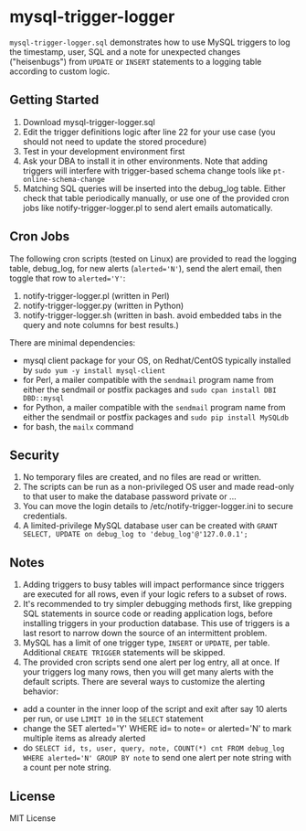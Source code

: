 # mysql-trigger-logger
`mysql-trigger-logger.sql` demonstrates how to use MySQL triggers to log the timestamp, user, SQL and a note for unexpected changes ("heisenbugs") from `UPDATE` or `INSERT` statements to a logging table according to custom logic.

## Getting Started

1. Download mysql-trigger-logger.sql
2. Edit the trigger definitions logic after line 22 for your use case (you should not need to update the stored procedure)
3. Test in your development environment first
4. Ask your DBA to install it in other environments. Note that adding triggers will interfere with trigger-based schema change tools like `pt-online-schema-change`
5. Matching SQL queries will be inserted into the debug_log table. Either check that table periodically manually, or use one of the provided cron jobs like notify-trigger-logger.pl to send alert emails automatically.

## Cron Jobs

The following cron scripts (tested on Linux) are provided to read the logging table, debug_log, for new alerts (`alerted='N'`), send the alert email, then toggle that row to `alerted='Y'`:

1. notify-trigger-logger.pl (written in Perl)
2. notify-trigger-logger.py (written in Python)
3. notify-trigger-logger.sh (written in bash. avoid embedded tabs in the query and note columns for best results.)

There are minimal dependencies:

* mysql client package for your OS, on Redhat/CentOS typically installed by `sudo yum -y install mysql-client`
* for Perl, a mailer compatible with the `sendmail` program name from either the sendmail or postfix packages and `sudo cpan install DBI DBD::mysql`
* for Python, a mailer compatible with the `sendmail` program name from either the sendmail or postfix packages and `sudo pip install MySQLdb`
* for bash, the `mailx` command

## Security

1. No temporary files are created, and no files are read or written.
2. The scripts can be run as a non-privileged OS user and made read-only to that user to make the database password private or ...
3. You can move the login details to /etc/notify-trigger-logger.ini to secure credentials.
4. A limited-privilege MySQL database user can be created with `GRANT SELECT, UPDATE on debug_log to 'debug_log'@'127.0.0.1';`

## Notes

1. Adding triggers to busy tables will impact performance since triggers are executed for all rows, even if your logic refers to a subset of rows.
2. It's recommended to try simpler debugging methods first, like grepping SQL statements in source code or reading application logs, before installing triggers in your production database. This use of triggers is a last resort to narrow down the source of an intermittent  problem.
3. MySQL has a limit of one trigger type, `INSERT` or `UPDATE`, per table. Additional `CREATE TRIGGER` statements will be skipped.
4. The provided cron scripts send one alert per log entry, all at once. If your triggers log many rows, then you will get many alerts with the default scripts. There are several ways to customize the alerting behavior:
  * add a counter in the inner loop of the script and exit after say 10 alerts per run, or use `LIMIT 10` in the `SELECT` statement
  * change the SET alerted='Y' WHERE id= to note= or alerted='N' to mark multiple items as already alerted
  * do `SELECT id, ts, user, query, note, COUNT(*) cnt FROM debug_log WHERE alerted='N' GROUP BY note` to send one alert per note string with a count per note string.

## License

MIT License

